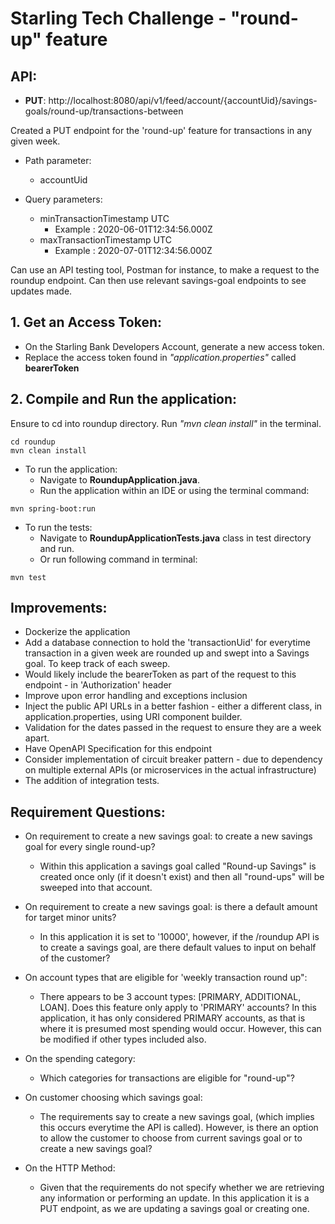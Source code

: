 # Starling Tech Challenge - "round-up" feature

## API:
* **PUT**: http://localhost:8080/api/v1/feed/account/{accountUid}/savings-goals/round-up/transactions-between

Created a PUT endpoint for the 'round-up' feature for transactions in any given week.
* Path parameter:
  - accountUid

* Query parameters:
  - minTransactionTimestamp UTC
    - Example : 2020-06-01T12:34:56.000Z
  - maxTransactionTimestamp UTC
    - Example : 2020-07-01T12:34:56.000Z

Can use an API testing tool, Postman for instance, to make a request to the roundup endpoint.
Can then use relevant savings-goal endpoints to see updates made.

## 1. Get an Access Token:
 - On the Starling Bank Developers Account, generate a new access token.
 - Replace the access token found in _"application.properties"_ called **bearerToken**

## 2. Compile and Run the application:
Ensure to cd into roundup directory.
Run _"mvn clean install"_ in the terminal.
```
cd roundup
mvn clean install
```

* To run the application:
  - Navigate to **RoundupApplication.java**.
  - Run the application within an IDE or using the terminal command:
```
mvn spring-boot:run
```

* To run the tests:
  - Navigate to  **RoundupApplicationTests.java** class in test directory and run.
  - Or run following command in terminal:
```
mvn test
```

## Improvements:
- Dockerize the application
- Add a database connection to hold the 'transactionUid' for everytime transaction in a given week are rounded up and swept into a Savings goal. To keep track of each sweep.
- Would likely include the bearerToken as part of the request to this endpoint - in 'Authorization' header
- Improve upon error handling and exceptions inclusion
- Inject the public API URLs in a better fashion - either a different class, in application.properties, using URI component builder.
- Validation for the dates passed in the request to ensure they are a week apart. 
- Have OpenAPI Specification for this endpoint
- Consider implementation of circuit breaker pattern - due to dependency on multiple external APIs (or microservices in the actual infrastructure)
- The addition of integration tests.

## Requirement Questions:
* On requirement to create a new savings goal: to create a new savings goal for every single round-up?
  - Within this application a savings goal called "Round-up Savings" is created once only (if it doesn't exist) and then all "round-ups" will be sweeped into that account.


* On requirement to create a new savings goal: is there a default amount for target minor units?
  - In this application it is set to '10000', however, if the /roundup API is to create a savings goal, are there default values to input on behalf of the customer?


* On account types that are eligible for 'weekly transaction round up":
  - There appears to be 3 account types: [PRIMARY, ADDITIONAL, LOAN]. Does this feature only apply to 'PRIMARY' accounts? In this application, it has only considered PRIMARY accounts, as that is where it is presumed most spending would occur. However, this can be modified if other types included also.


* On the spending category:
  - Which categories for transactions are eligible for "round-up"?


* On customer choosing which savings goal:
  - The requirements say to create a new savings goal, (which implies this occurs everytime the API is called). However, is there an option to allow the customer to choose from current savings goal or to create a new savings goal? 


* On the HTTP Method:
  - Given that the requirements do not specify whether we are retrieving any information or performing an update. In this application it is a PUT endpoint, as we are updating a savings goal or creating one.

